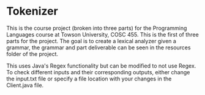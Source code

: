 # Tokenizer

This is the course project (broken into three parts) for the Programming Languages course 
at Towson University, COSC 455.  This is the first of three parts for the project.  The 
goal is to create a lexical analyzer given a grammar, the grammar and part deliverable can 
be seen in the resources folder of the project.

This uses Java's Regex functionality but can be modified to not use Regex.  To check 
different inputs and their corresponding outputs, either change the input.txt file or
specify a file location with your changes in the Client.java file.